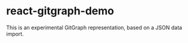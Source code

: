 # react-gitgraph-demo
This is an experimental GitGraph representation, based on a JSON data import.

